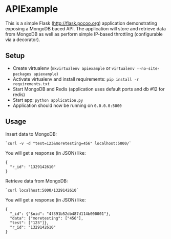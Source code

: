 APIExample
===========
This is a simple Flask (http://flask.pocoo.org) application demonstrating exposing a MongoDB baced API.  The application will store and retrieve data from MongoDB as well as perform simple IP-based throttling (configurable via a decorator).

Setup
------
* Create virtualenv (`mkvirtualenv apiexample` or `virtualenv --no-site-packages apiexample`)
* Activate virtualenv and install requirements: `pip install -r requirements.txt`
* Start MongoDB and Redis (application uses default ports and db #12 for redis)
* Start app: `python application.py`
* Application should now be running on `0.0.0.0:5000`

Usage
------

Insert data to MongoDB:

    `curl -v -d "test=123&moretesting=456" localhost:5000/`

You will get a response (in JSON) like:

    {
      "r_id": "1329142610"
    }

Retrieve data from MongoDB:

    `curl localhost:5000/1329142610`

You will get a response (in JSON) like:
        
    {
      "_id": {"$oid": "4f391b52db487d114b000001"}, 
      "data": {"moretesting": ["456"], 
      "test": ["123"]}, 
      "r_id": "1329142610"
    }


